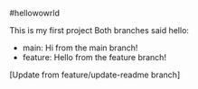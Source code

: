 #hellowowrld

This is my first project
Both branches said hello:
- main: Hi from the main branch!
- feature: Hello from the feature branch!

[Update from feature/update-readme branch]